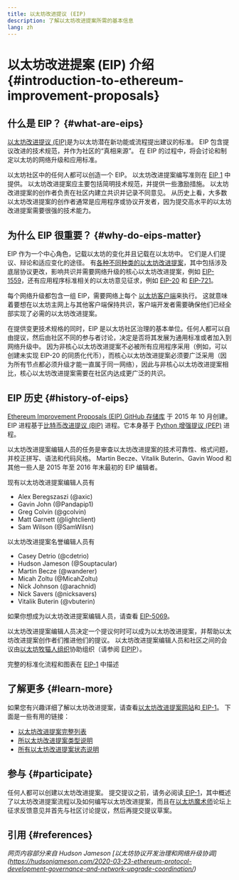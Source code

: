 ```yaml
---
title: 以太坊改进提议 (EIP)
description: 了解以太坊改进提案所需的基本信息
lang: zh
---
```


# 以太坊改进提案 (EIP) 介绍 {#introduction-to-ethereum-improvement-proposals}

## 什么是 EIP？ {#what-are-eips}

[以太坊改进提议 (EIP)](https://eips.ethereum.org/)是为以太坊潜在新功能或流程提出建议的标准。 EIP 包含提议改进的技术规范，并作为社区的“真相来源”。 在 EIP 的过程中，将会讨论和制定以太坊的网络升级和应用标准。

以太坊社区中的任何人都可以创造一个 EIP。 以太坊改进提案编写准则在 [EIP 1](https://eips.ethereum.org/EIPS/eip-1) 中提供。 以太坊改进提案应主要包括简明技术规范，并提供一些激励措施。 以太坊改进提案的创作者负责在社区内建立共识并记录不同意见。 从历史上看，大多数以太坊改进提案的创作者通常是应用程序或协议开发者，因为提交高水平的以太坊改进提案需要很强的技术能力。

## 为什么 EIP 很重要？ {#why-do-eips-matter}

EIP 作为一个中心角色，记载以太坊的变化并且记载在以太坊中。 它们是人们提议、辩论和适应变化的途径。 有[各种不同种类的以太坊改进提案](https://eips.ethereum.org/EIPS/eip-1#eip-types)，其中包括涉及底层协议更改，影响共识并需要网络升级的核心以太坊改进提案，例如 [EIP-1559](https://eips.ethereum.org/EIPS/eip-1559)，还有应用程序标准相关的以太坊意见征求，例如 [EIP-20](https://eips.ethereum.org/EIPS/eip-20) 和 [EIP-721](https://eips.ethereum.org/EIPS/eip-721)。

每个网络升级都包含一组 EIP，需要网络上每个 [以太坊客户端](/learn/#clients-and-nodes)来执行。 这就意味着要想在以太坊主网上与其他客户端保持共识，客户端开发者需要确保他们已经全部实现了必需的以太坊改进提案。

在提供变更技术规格的同时，EIP 是以太坊社区治理的基本单位。任何人都可以自由提议，然后由社区不同的参与者讨论，决定是否将其发展为通用标准或者加入到网络升级中。 因为非核心以太坊改进提案不必被所有应用程序采用（例如，可以创建未实现 EIP-20 的同质化代币），而核心以太坊改进提案必须要广泛采用（因为所有节点都必须升级才能一直属于同一网络），因此与非核心以太坊改进提案相比，核心以太坊改进提案需要在社区内达成更广泛的共识。

## EIP 历史 {#history-of-eips}

[Ethereum Improvement Proposals (EIP) GitHub 存储库](https://github.com/ethereum/EIPs) 于 2015 年 10 月创建。 EIP 进程基于[比特币改进提议 (BIP)](https://github.com/bitcoin/bips) 进程。它本身基于 [Python 增强提议 (PEP)](https://www.python.org/dev/peps/) 进程。

以太坊改进提案编辑人员的任务是审查以太坊改进提案的技术可靠性、格式问题，并校正拼写、语法和代码风格。 Martin Becze、Vitalik Buterin、Gavin Wood 和其他一些人是 2015 年至 2016 年末最初的 EIP 编辑者。

现有以太坊改进提案编辑人员有

- Alex Beregszaszi (@axic)
- Gavin John (@Pandapip1)
- Greg Colvin (@gcolvin)
- Matt Garnett (@lightclient)
- Sam Wilson (@SamWilsn)

以太坊改进提案名誉编辑人员有

- Casey Detrio (@cdetrio)
- Hudson Jameson (@Souptacular)
- Martin Becze (@wanderer)
- Micah Zoltu (@MicahZoltu)
- Nick Johnson (@arachnid)
- Nick Savers (@nicksavers)
- Vitalik Buterin (@vbuterin)

如果你想成为以太坊改进提案编辑人员，请查看 [EIP-5069](https://eips.ethereum.org/EIPS/eip-5069)。

以太坊改进提案编辑人员决定一个提议何时可以成为以太坊改进提案，并帮助以太坊改进提案创作者们推进他们的提议。 以太坊改进提案编辑人员和社区之间的会议由[以太坊牧猫人组织](https://www.ethereumcatherders.com/)协助组织（请参阅 [EIPIP](https://github.com/ethereum-cat-herders/EIPIP)）。

完整的标准化流程和图表在 [EIP-1](https://eips.ethereum.org/EIPS/eip-1) 中描述

## 了解更多 {#learn-more}

如果您有兴趣详细了解以太坊改进提案，请查看[以太坊改进提案网站](https://eips.ethereum.org/)和[ EIP-1](https://eips.ethereum.org/EIPS/eip-1)。 下面是一些有用的链接：

- [以太坊改进提案完整列表](https://eips.ethereum.org/all)
- [所以太坊改进提案类型说明](https://eips.ethereum.org/EIPS/eip-1#eip-types)
- [所有以太坊改进提案状态说明](https://eips.ethereum.org/EIPS/eip-1#eip-process)

## 参与 {#participate}

任何人都可以创建以太坊改进提案。 提交提议之前，请务必阅读[ EIP-1](https://eips.ethereum.org/EIPS/eip-1)，其中概述了以太坊改进提案流程以及如何编写以太坊改进提案，而且在[以太坊魔术师](https://ethereum-magicians.org/)论坛上征求反馈意见并首先与社区讨论提议，然后再提交提议草案。

## 引用 {#references}

<cite class="citation">

网页内容部分来自 Hudson Jameson [以太坊协议开发治理和网络升级协调] (https://hudsonjameson.com/2020-03-23-ethereum-protocol-development-governance-and-network-upgrade-coordination/)

</cite>
